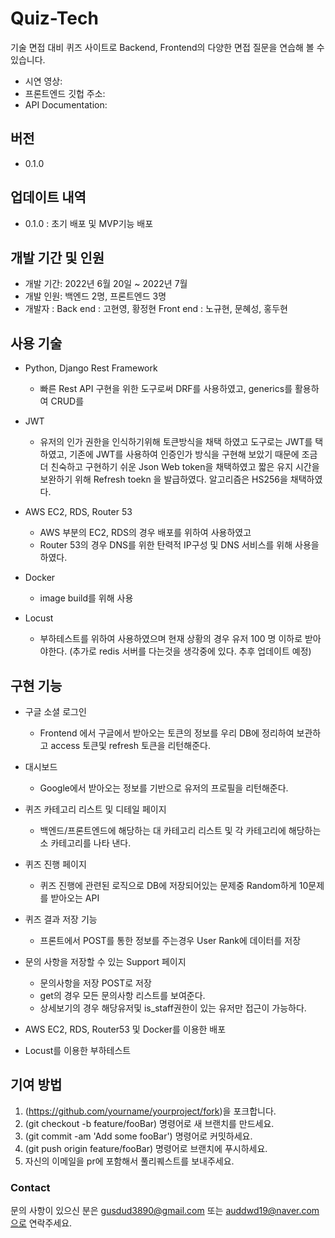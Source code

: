 # Quiz-Tech
기술 면접 대비 퀴즈 사이트로 Backend, Frontend의 다양한 면접 질문을 연습해 볼 수 있습니다.
<br>
- 시연 영상: 
- 프론트엔드 깃헙 주소:
- API Documentation:

## 버전
- 0.1.0

## 업데이트 내역
- 0.1.0 : 초기 배포 및 MVP기능 배포

## 개발 기간 및 인원
- 개발 기간: 2022년 6월 20일 ~ 2022년 7월
- 개발 인원: 백엔드 2명, 프론트엔드 3명
- 개발자 : Back end  : 고현영, 황정현
         Front end : 노규현, 문혜성, 홍두현


## 사용 기술
- Python, Django Rest Framework
  - 빠른 Rest API 구현을 위한 도구로써 DRF를 사용하였고, generics를 활용하여 CRUD를 
  
- JWT
  - 유저의 인가 권한을 인식하기위해 토큰방식을 채택 하였고 도구로는 JWT를 택하였고,
    기존에 JWT를 사용하여 인증인가 방식을 구현해 보았기 때문에 조금더 친숙하고 구현하기 쉬운 Json Web token을 채택하였고  짧은 유지 시간을 보완하기 위해 Refresh toekn 을 발급하였다.
    알고리즘은 HS256을 채택하였다.
    
- AWS EC2, RDS, Router 53
  - AWS 부분의 EC2, RDS의 경우 배포를 위하여 사용하였고
  - Router 53의 경우 DNS를 위한 탄력적 IP구성 및 DNS 서비스를 위해 사용을 하였다.
  
- Docker
  - image build를 위해 사용 
  
- Locust
  - 부하테스트를 위하여 사용하였으며 현재 상황의 경우 유저 100 명 이하로 받아야한다.
  (추가로 redis 서버를 다는것을 생각중에 있다.  추후 업데이트 예정)

## 구현 기능
- 구글 소셜 로그인
  - Frontend 에서 구글에서 받아오는 토큰의 정보를 우리 DB에 정리하여 보관하고 access 토큰및 refresh 토큰을 리턴해준다.
- 대시보드
  - Google에서 받아오는 정보를 기반으로 유저의 프로필을 리턴해준다.
- 퀴즈 카테고리 리스트 및 디테일 페이지
  - 백엔드/프론트엔드에 해당하는 대 카테고리 리스트 및 각 카테고리에 해당하는 소 카테고리를 나타 낸다.
- 퀴즈 진행 페이지
  - 퀴즈 진행에 관련된 로직으로 DB에 저장되어있는 문제중 Random하게 10문제를 받아오는 API
- 퀴즈 결과 저장 기능
  - 프론트에서 POST를 통한 정보를 주는경우 User Rank에 데이터를 저장
- 문의 사항을 저장할 수 있는 Support 페이지
  - 문의사항을 저장 POST로 저장
  - get의 경우 모든 문의사항 리스트를 보여준다.
  - 상세보기의 경우 해당유저및 is_staff권한이 있는 유저만 접근이 가능하다.
  
- AWS EC2, RDS, Router53 및 Docker를 이용한 배포
- Locust를 이용한 부하테스트


## 기여 방법
1. (https://github.com/yourname/yourproject/fork)을 포크합니다.
2. (git checkout -b feature/fooBar) 명령어로 새 브랜치를 만드세요.
3. (git commit -am 'Add some fooBar') 명령어로 커밋하세요.
4. (git push origin feature/fooBar) 명령어로 브랜치에 푸시하세요. 
5. 자신의 이메일을 pr에 포함해서 풀리퀘스트를 보내주세요.


### Contact
문의 사항이 있으신 분은 gusdud3890@gmail.com 또는 auddwd19@naver.com으로 연락주세요.
